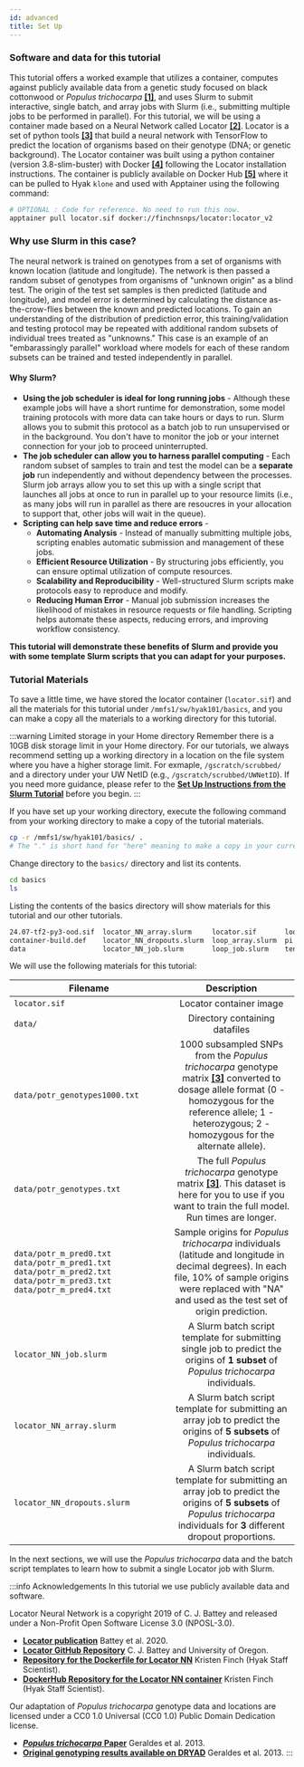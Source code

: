 ```yaml
---
id: advanced
title: Set Up
---
```


### Software and data for this tutorial

This tutorial offers a worked example that utilizes a container, computes against publicly available data from a genetic study focused on black cottonwood or *Populus trichocarpa* [**[1]**](https://doi.org/10.1111/1755-0998.12056), and uses Slurm to submit interactive, single batch, and array jobs with Slurm (i.e., submitting multiple jobs to be performed in parallel). For this tutorial, we will be using a container made based on a Neural Network called Locator [**[2]**](https://elifesciences.org/articles/54507). Locator is a set of python tools [**[3]**](https://github.com/kr-colab/locator.git) that build a neural network with TensorFlow to predict the location of organisms based on their genotype (DNA; or genetic background). The Locator container was built using a python container (version 3.8-slim-buster) with Docker [**[4]**](https://github.com/finchnSNPs/Docker_kr-colab_locator) following the Locator installation instructions. The container is publicly available on Docker Hub [**[5]**](https://hub.docker.com/repository/docker/finchnsnps/locator/general) where it can be pulled to Hyak `klone` and used with Apptainer using the following command: 

```bash
# OPTIONAL : Code for reference. No need to run this now. 
apptainer pull locator.sif docker://finchnsnps/locator:locator_v2
```

### Why use Slurm in this case?

The neural network is trained on genotypes from a set of organisms with known location (latitude and longitude). The network is then passed a random subset of genotypes from organisms of "unknown origin" as a blind test. The origin of the test set samples is then predicted (latitude and longitude), and model error is determined by calculating the distance as-the-crow-flies between the known and predicted locations. To gain an understanding of the distribution of prediction error, this training/validation and testing protocol may be repeated with additional random subsets of individual trees treated as "unknowns." This case is an example of an "embarassingly parallel" workload where models for each of these random subsets can be trained and tested independently in parallel. 

#### Why Slurm?
* **Using the job scheduler is ideal for long running jobs** - Although these example jobs will have a short runtime for demonstration, some model training protocols with more data can take hours or days to run. Slurm allows you to submit this protocol as a batch job to run unsupervised or in the background. You don't have to monitor the job or your internet connection for your job to proceed uninterrupted. 
* **The job scheduler can allow you to harness parallel computing** - Each random subset of samples to train and test the model can be a **separate job** run independently and without dependency between the processes. Slurm job arrays allow you to set this up with a single script that launches all jobs at once to run in parallel up to your resource limits (i.e., as many jobs will run in parallel as there are resoucres in your allocation to support that, other jobs will wait in the queue). 
* **Scripting can help save time and reduce errors** - 
    * **Automating Analysis** - Instead of manually submitting multiple jobs, scripting enables automatic submission and management of these jobs.
    * **Efficient Resource Utilization** - By structuring jobs efficiently, you can ensure optimal utilization of compute resources.
    * **Scalability and Reproducibility** - Well-structured Slurm scripts make protocols easy to reproduce and modify.
    * **Reducing Human Error** - Manual job submission increases the likelihood of mistakes in resource requests or file handling. Scripting helps automate these aspects, reducing errors, and improving workflow consistency.

**This tutorial will demonstrate these benefits of Slurm and provide you with some template Slurm scripts that you can adapt for your purposes.**


### Tutorial Materials

To save a little time, we have stored the locator container (`locator.sif`) and all the materials for this tutorial under `/mmfs1/sw/hyak101/basics`, and you can make a copy all the materials to a working directory for this tutorial. 

:::warning Limited storage in your Home directory
Remember there is a 10GB disk storage limit in your Home directory. For our tutorials, we always recommend setting up a working directory in a location on the file system where you have a higher storage limit. For exmaple, `/gscratch/scrubbed/` and a directory under your UW NetID (e.g., `/gscratch/scrubbed/UWNetID`). If you need more guidance, please refer to the [**Set Up Instructions from the Slurm Tutorial**](https://hyak.uw.edu/docs/hyak101/basics/jobs#set-up) before you begin. 
:::

If you have set up your working directory, execute the following command from your working directory to make a copy of the tutorial materials. 

```bash
cp -r /mmfs1/sw/hyak101/basics/ .
# The "." is short hand for "here" meaning to make a copy in your current directory.
```

Change directory to the `basics/` directory and list its contents.  

```bash
cd basics
ls
```
Listing the contents of the basics directory will show materials for this tutorial and our other tutorials.
```bash 
24.07-tf2-py3-ood.sif  locator_NN_array.slurm     locator.sif       loop_script.sh            tf_tutorial.py
container-build.def    locator_NN_dropouts.slurm  loop_array.slurm  pi.py                     ubuntu-git.sif
data                   locator_NN_job.slurm       loop_job.slurm    tensorflow_nvgpu_ood.def  ubuntu.sif
```
 We will use the following materials for this tutorial:

|   Filename |      Description      |
| --------- | :-----------: |
| `locator.sif`|   Locator container image    |
| `data/`|   Directory containing datafiles    |
| `data/potr_genotypes1000.txt`|   1000 subsampled SNPs from the *Populus trichocarpa* genotype matrix [**[3]**](https://doi.org/10.1111/1755-0998.12056) converted to dosage allele format (0 - homozygous for the reference allele; 1 - heterozygous; 2 - homozygous for the alternate allele).    |
| `data/potr_genotypes.txt` | The full *Populus trichocarpa* genotype matrix [**[3]**](https://doi.org/10.1111/1755-0998.12056). This dataset is here for you to use if you want to train the full model. Run times are longer. |
| `data/potr_m_pred0.txt` `data/potr_m_pred1.txt` `data/potr_m_pred2.txt` `data/potr_m_pred3.txt` `data/potr_m_pred4.txt`| Sample origins for *Populus trichocarpa* individuals (latitude and longitude in decimal degrees). In each file, 10% of sample origins were replaced with "NA" and used as the test set of origin prediction. |
| `locator_NN_job.slurm`|   A Slurm batch script template for submitting single job to predict the origins of **1 subset** of *Populus trichocarpa* individuals. |
| `locator_NN_array.slurm`|   A Slurm batch script template for submitting an array job to predict the origins of **5 subsets** of *Populus trichocarpa* individuals.    |
| `locator_NN_dropouts.slurm`|   A Slurm batch script template for submitting an array job to predict the origins of **5 subsets** of *Populus trichocarpa* individuals for **3** different dropout proportions.    |

In the next sections, we will use the *Populus trichocarpa* data and the batch script templates to learn how to submit a single Locator job with Slurm. 

:::info Acknowledgements
In this tutorial we use publicly available data and software. 

Locator Neural Network is a copyright 2019 of C. J. Battey and released under a Non-Profit Open Software License 3.0 (NPOSL-3.0). 
* [**Locator publication**](https://elifesciences.org/articles/54507) Battey et al. 2020.
* [**Locator GitHub Repository**](https://github.com/kr-colab/locator.git) C. J. Battey and University of Oregon.
* [**Repository for the Dockerfile for Locator NN**](https://github.com/finchnSNPs/Docker_kr-colab_locator) Kristen Finch (Hyak Staff Scientist).
* [**DockerHub Repository for the Locator NN container**](https://hub.docker.com/repository/docker/finchnsnps/locator/general) Kristen Finch (Hyak Staff Scientist).

Our adaptation of *Populus trichocarpa* genotype data and locations are licensed under a CC0 1.0 Universal (CC0 1.0) Public Domain Dedication license.
* [***Populus trichocarpa*** **Paper**](https://doi.org/10.1111/1755-0998.12056) Geraldes et al. 2013.
* [**Original genotyping results available on DRYAD**](https://doi.org/10.5061/dryad.1051d) Geraldes et al. 2013.
:::